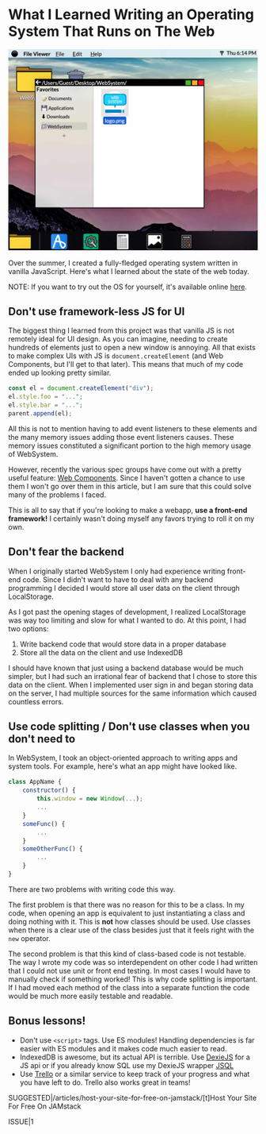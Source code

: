 # What I Learned Writing an Operating System That Runs on The Web

![HEADER|A screenshot of WebSystem](images/header.jpg)

Over the summer, I created a fully-fledged operating system written in vanilla JavaScript. Here's what I learned about the state of the web today.

NOTE: If you want to try out the OS for yourself, it's available online [here](https://websystem.natelev.in).

## Don't use framework-less JS for UI

The biggest thing I learned from this project was that vanilla JS is not remotely ideal for UI design. As you can imagine, needing to create hundreds of elements just to open a new window is annoying. All that exists to make complex UIs with JS is `document.createElement` (and Web Components, but I'll get to that later). This means that much of my code ended up looking pretty similar.

```js
const el = document.createElement("div");
el.style.foo = "...";
el.style.bar = "...";
parent.append(el);
```

All this is not to mention having to add event listeners to these elements and the many memory issues adding those event listeners causes. These memory issues constituted a significant portion to the high memory usage of WebSystem.

However, recently the various spec groups have come out with a pretty useful feature: [Web Components](https://www.webcomponents.org/introduction). Since I haven't gotten a chance to use them I won't go over them in this article, but I am sure that this could solve many of the problems I faced.

This is all to say that if you're looking to make a webapp, **use a front-end framework!** I certainly wasn't doing myself any favors trying to roll it on my own.

## Don't fear the backend

When I originally started WebSystem I only had experience writing front-end code. Since I didn't want to have to deal with any backend programming I decided I would store all user data on the client through LocalStorage.

As I got past the opening stages of development, I realized LocalStorage was way too limiting and slow for what I wanted to do. At this point, I had two options:

1. Write backend code that would store data in a proper database
2. Store all the data on the client and use IndexedDB

I should have known that just using a backend database would be much simpler, but I had such an irrational fear of backend that I chose to store this data on the client. When I implemented user sign in and began storing data on the server, I had multiple sources for the same information which caused countless errors.

## Use code splitting / Don't use classes when you don't need to

In WebSystem, I took an object-oriented approach to writing apps and system tools. For example, here's what an app might have looked like.

```js
class AppName {
    constructor() {
        this.window = new Window(...);
        ...
    }
    someFunc() {
        ...
    }
    someOtherFunc() {
        ...
    }
}
```

There are two problems with writing code this way.

The first problem is that there was no reason for this to be a class. In my code, when opening an app is equivalent to just instantiating a class and doing nothing with it. This is **not** how classes should be used. Use classes when there is a clear use of the class besides just that it feels right with the `new` operator.

The second problem is that this kind of class-based code is not testable. The way I wrote my code was so interdependent on other code I had written that I could not use unit or front end testing. In most cases I would have to manually check if something worked! This is why code splitting is important. If I had moved each method of the class into a separate function the code would be much more easily testable and readable.

## Bonus lessons!

-   Don't use `<script>` tags. Use ES modules! Handling dependencies is far easier with ES modules and it makes code much easier to read.
-   IndexedDB is awesome, but its actual API is terrible. Use [DexieJS](https://dexie.org) for a JS api or if you already know SQL use my DexieJS wrapper [JSQL](https://github.com/NateLevin1/JSQL)
-   Use [Trello](https://trello.com) or a similar service to keep track of your progress and what you have left to do. Trello also works great in teams!

SUGGESTED|/articles/host-your-site-for-free-on-jamstack/[t]Host Your Site For Free On JAMstack

ISSUE|1

<!-- Compile with "npm run build-article src/articles/what-i-learned-writing-an-operating-system-that-runs-on-the-web/ -- --out src/articles/what-i-learned-writing-an-operating-system-that-runs-on-the-web/index.html" -->
